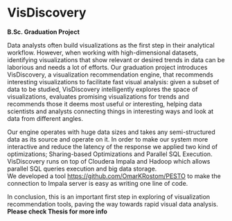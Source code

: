 # VisDiscovery
**B.Sc. Graduation Project**


Data analysts often build visualizations as the first step in their analytical workflow. However, when working with high-dimensional datasets, identifying visualizations that show relevant or desired trends in data can be laborious and needs a lot of efforts. Our graduation project introduces VisDiscovery, a visualization recommendation engine, that recommends interesting visualizations to facilitate fast visual analysis: given a subset of data to be studied, VisDiscovery intelligently explores the space of visualizations, evaluates promising visualizations for trends and recommends those it deems most useful or interesting, helping data scientists and analysts connecting things in interesting ways and look at data from different angles.

Our engine operates with huge data sizes and takes any semi-structured data as its source and operate on it.
In order to make our system more interactive and reduce the latency of the response we applied two kind of optimizations; Sharing-based Optimizations and Parallel SQL Execution.   
VisDiscovery runs on top of Cloudera Impala and Hadoop which allows parallel SQL queries execution and big data storage.   
We developed a tool https://github.com/OmarKRostom/PESTO to make the connection to Impala server is easy as writing one line of code.  

In conclusion, this is an important first step in exploring of visualization recommendation tools, paving the way towards rapid visual data analysis.  
**Please check Thesis for more info**


